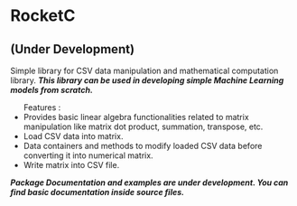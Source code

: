 # RocketC
## (Under Development)

Simple library for CSV data manipulation and mathematical computation library.
<b><i>This library can be used in developing simple Machine Learning models from scratch.</i></b> 
<br>
<ul>
Features : 
<li>Provides basic linear algebra functionalities related to matrix manipulation like matrix dot product, summation, transpose, etc. </li>
<li>Load CSV data into matrix.</li>
<li>Data containers and methods to modify loaded CSV data before converting it into numerical matrix.</li>
<li>Write matrix into CSV file.</li>
</ul>

<b><i>Package Documentation and examples are under development. You can find basic documentation inside source files.</i></b>
